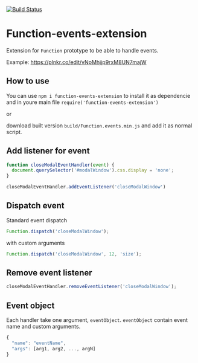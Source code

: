 [![Build Status](https://travis-ci.org/Alcadur/function-events-extension.svg?branch=master)](https://travis-ci.org/Alcadur/function-events-extension)

# Function-events-extension
Extension for `Function` prototype to be able to handle events.

Example: https://plnkr.co/edit/vNpMhjjp9rxM8UN7majW

## How to use
You can use `npm i function-events-extension` to install it as dependencie and
in youre main file `require('function-events-extension')`

or

download built version `build/Function.events.min.js` and 
add it as normal script.

## Add listener for event
```javascript
function closeModalEventHandler(event) {
  document.querySelector('#modalWindow').css.display = 'none';
}

closeModalEventHandler.addEventListener('closeModalWindow')
```

## Dispatch event
Standard event dispatch
```javascript
Function.dispatch('closeModalWindow');
```

with custom arguments
```javascript
Function.dispatch('closeModalWindow', 12, 'size');
```

## Remove event listener
```javascript
closeModalEventHandler.removeEventListener('closeModalWindow');
```

## Event object
Each handler take one argument, `eventObject`.
`eventObject` contain event name and custom arguments.
```javascript
{
  "name": "eventName",
  "args": [arg1, arg2, ..., argN]
}
```
